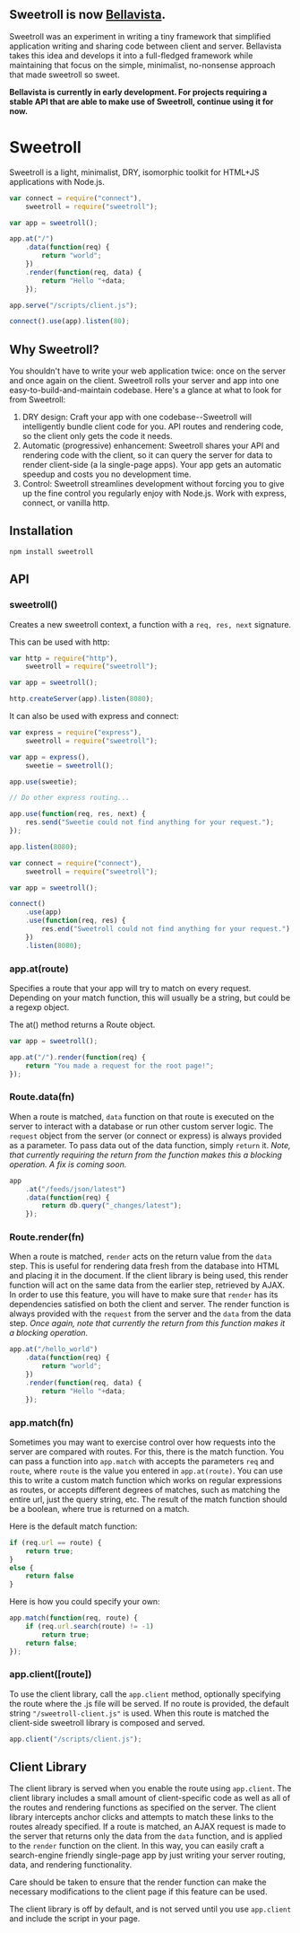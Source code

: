 ## Sweetroll is now [Bellavista](https://github.com/jsonnull/bellavista).

Sweetroll was an experiment in writing a tiny framework that simplified application writing and sharing code between client and server. Bellavista takes this idea and develops it into a full-fledged framework while maintaining that focus on the simple, minimalist, no-nonsense approach that made sweetroll so sweet.

**Bellavista is currently in early development. For projects requiring a stable API that are able to make use of Sweetroll, continue using it for now.**

# Sweetroll

Sweetroll is a light, minimalist, DRY, isomorphic toolkit for HTML+JS applications with Node.js.

``` js
var connect = require("connect"),
    sweetroll = require("sweetroll");

var app = sweetroll();

app.at("/")
    .data(function(req) {
        return "world";
    })
    .render(function(req, data) {
        return "Hello "+data;
    });

app.serve("/scripts/client.js");

connect().use(app).listen(80);
```

## Why Sweetroll?

You shouldn't have to write your web application twice: once on the server and once again on the client. Sweetroll rolls your server and app into one easy-to-build-and-maintain codebase. Here's a glance at what to look for from Sweetroll:

1. DRY design: Craft your app with one codebase--Sweetroll will intelligently bundle client code for you. API routes and rendering code, so the client only gets the code it needs.
2. Automatic (progressive) enhancement: Sweetroll shares your API and rendering code with the client, so it can query the server for data to render client-side (a la single-page apps). Your app gets an automatic speedup and costs you no development time.
3. Control: Sweetroll streamlines development without forcing you to give up the fine control you regularly enjoy with Node.js. Work with express, connect, or vanilla http.

## Installation

`npm install sweetroll`

## API

### sweetroll()

Creates a new sweetroll context, a function with a `req, res, next` signature.

This can be used with http:

``` js
var http = require("http"),
    sweetroll = require("sweetroll");

var app = sweetroll();

http.createServer(app).listen(8080);
```

It can also be used with express and connect:

``` js
var express = require("express"),
    sweetroll = require("sweetroll");

var app = express(),
    sweetie = sweetroll();

app.use(sweetie);

// Do other express routing...

app.use(function(req, res, next) {
    res.send("Sweetie could not find anything for your request.");
});

app.listen(8080);
```

``` js
var connect = require("connect"),
    sweetroll = require("sweetroll");

var app = sweetroll();

connect()
    .use(app)
    .use(function(req, res) {
        res.end("Sweetroll could not find anything for your request.");
    })
    .listen(8080);
```

### app.at(route)

Specifies a route that your app will try to match on every request. Depending on your match function, this will usually be a string, but could be a regexp object.

The at() method returns a Route object.

``` js
var app = sweetroll();

app.at("/").render(function(req) {
    return "You made a request for the root page!";
});
```

### Route.data(fn)

When a route is matched, `data` function on that route is executed on the server to interact with a database or run other custom server logic. The `request` object from the server (or connect or express) is always provided as a parameter. To pass data out of the data function, simply `return` it. _Note, that currently requiring the return from the function makes this a blocking operation. A fix is coming soon._

``` js
app
    .at("/feeds/json/latest")
    .data(function(req) {
        return db.query("_changes/latest");
    });
```

### Route.render(fn)

When a route is matched, `render` acts on the return value from the `data` step. This is useful for rendering data fresh from the database into HTML and placing it in the document. If the client library is being used, this render function will act on the same data from the earlier step, retrieved by AJAX. In order to use this feature, you will have to make sure that `render` has its dependencies satisfied on both the client and server. The render function is always provided with the `request` from the server and the `data` from the data step. _Once again, note that currently the return from this function makes it a blocking operation._

``` js
app.at("/hello_world")
    .data(function(req) {
        return "world";
    })
    .render(function(req, data) {
        return "Hello "+data;
    });
```

### app.match(fn)

Sometimes you may want to exercise control over how requests into the server are compared with routes. For this, there is the match function. You can pass a function into `app.match` with accepts the parameters `req` and `route`, where `route` is the value you entered in `app.at(route)`. You can use this to write a custom match function which works on regular expressions as routes, or accepts different degrees of matches, such as matching the entire url, just the query string, etc. The result of the match function should be a boolean, where true is returned on a match.

Here is the default match function:

``` js
if (req.url == route) {
    return true;
}
else {
    return false
}
```

Here is how you could specify your own:

``` js
app.match(function(req, route) {
    if (req.url.search(route) != -1)
        return true;
    return false;
});
```

### app.client([route])

To use the client library, call the `app.client` method, optionally specifying the route where the .js file will be served. If no route is provided, the default string `"/sweetroll-client.js"` is used. When this route is matched the client-side sweetroll library is composed and served.

``` js
app.client("/scripts/client.js");
```

## Client Library

The client library is served when you enable the route using `app.client`. The client library includes a small amount of client-specific code as well as all of the routes and rendering functions as specified on the server. The client library intercepts anchor clicks and attempts to match these links to the routes already specified. If a route is matched, an AJAX request is made to the server that returns only the data from the `data` function, and is applied to the `render` function on the client. In this way, you can easily craft a search-engine friendly single-page app by just writing your server routing, data, and rendering functionality.

Care should be taken to ensure that the render function can make the necessary modifications to the client page if this feature can be used.

The client library is off by default, and is not served until you use `app.client` and include the script in your page.
